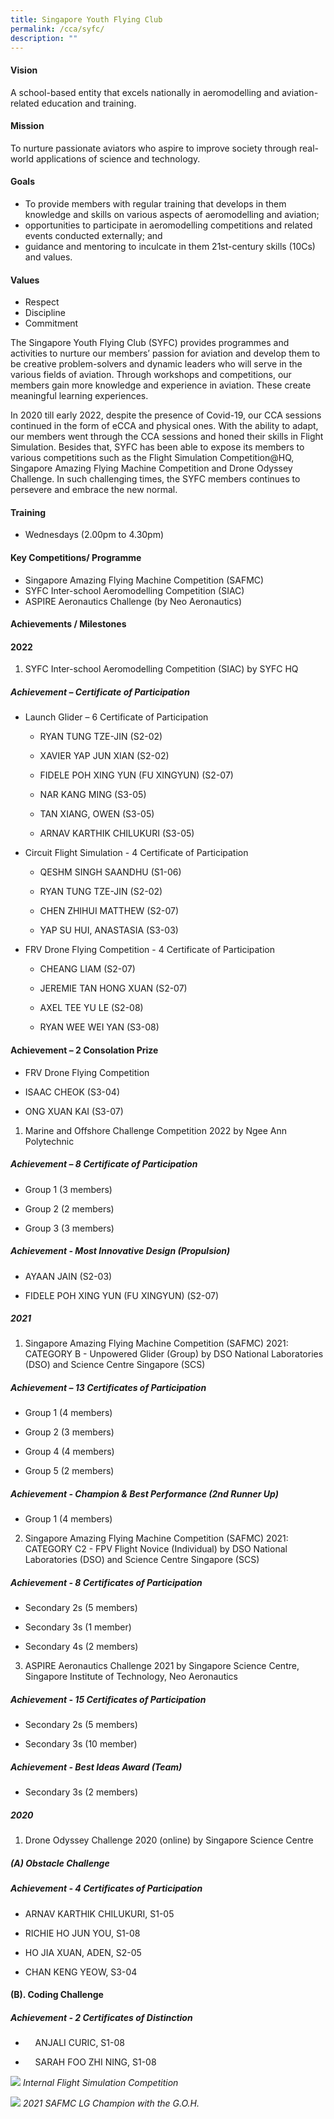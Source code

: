 ```yaml
---
title: Singapore Youth Flying Club
permalink: /cca/syfc/
description: ""
---
```

#### Vision
A school-based entity that excels nationally in aeromodelling and aviation-related education and training.

#### Mission
To nurture passionate aviators who aspire to improve society through real-world applications of science and technology.

#### Goals
*   To provide members with regular training that develops in them knowledge and skills on various aspects of aeromodelling and aviation;
*   opportunities to participate in aeromodelling competitions and related events conducted externally; and
*   guidance and mentoring to inculcate in them 21st-century skills (10Cs) and values.
    
#### Values
*   Respect
*   Discipline
*   Commitment

The Singapore Youth Flying Club (SYFC) provides programmes and activities to nurture our members’ passion for aviation and develop them to be creative problem-solvers and dynamic leaders who will serve in the various fields of aviation. Through workshops and competitions, our members gain more knowledge and experience in aviation. These create meaningful learning experiences.

In 2020 till early 2022, despite the presence of Covid-19, our CCA sessions continued in the form of eCCA and physical ones. With the ability to adapt, our members went through the CCA sessions and honed their skills in Flight Simulation. Besides that, SYFC has been able to expose its members to various competitions such as the Flight Simulation Competition@HQ, Singapore Amazing Flying Machine Competition and Drone Odyssey Challenge. In such challenging times, the SYFC members continues to persevere and embrace the new normal.

#### Training 
*   Wednesdays (2.00pm to 4.30pm)
    
#### Key Competitions/ Programme
*   Singapore Amazing Flying Machine Competition (SAFMC)
*   SYFC Inter-school Aeromodelling Competition (SIAC)
*   ASPIRE Aeronautics Challenge (by Neo Aeronautics)

#### Achievements / Milestones

#### 2022
1.  SYFC Inter-school Aeromodelling Competition (SIAC) by SYFC HQ

##### Achievement – Certificate of Participation
*   Launch Glider – 6 Certificate of Participation
    
     *   RYAN TUNG TZE-JIN (S2-02)
    
     *   XAVIER YAP JUN XIAN (S2-02)
    
     *   FIDELE POH XING YUN (FU XINGYUN) (S2-07)
    
     *   NAR KANG MING (S3-05)
    
     *   TAN XIANG, OWEN (S3-05)
     
     *   ARNAV KARTHIK CHILUKURI (S3-05)
    
   
    
*   Circuit Flight Simulation - 4 Certificate of Participation

     *   QESHM SINGH SAANDHU (S1-06)
    
     *   RYAN TUNG TZE-JIN (S2-02)
    
     *   CHEN ZHIHUI MATTHEW (S2-07)
    
     *   YAP SU HUI, ANASTASIA (S3-03)
    
*   FRV Drone Flying Competition - 4 Certificate of Participation
    
     *   CHEANG LIAM (S2-07)
    
     *   JEREMIE TAN HONG XUAN (S2-07)
    
     *   AXEL TEE YU LE (S2-08)
    
     *   RYAN WEE WEI YAN (S3-08)
    

#### Achievement – 2 Consolation Prize

*   FRV Drone Flying Competition
    
*   ISAAC CHEOK (S3-04)
    
*   ONG XUAN KAI (S3-07)
    
1.  Marine and Offshore Challenge Competition 2022 by Ngee Ann Polytechnic
    
##### Achievement – 8 Certificate of Participation
*   Group 1 (3 members)
    
*   Group 2 (2 members)
    
*   Group 3 (3 members)
    
##### Achievement - Most Innovative Design (Propulsion)
*   AYAAN JAIN (S2-03)
    
*   FIDELE POH XING YUN (FU XINGYUN) (S2-07)
    
##### 2021
1.  Singapore Amazing Flying Machine Competition (SAFMC) 2021:  CATEGORY B - Unpowered Glider (Group) by DSO National Laboratories (DSO) and Science Centre Singapore (SCS)
    
##### Achievement – 13 Certificates of Participation
*   Group 1 (4 members)
    
*   Group 2 (3 members)
    
*   Group 4 (4 members)
    
*   Group 5 (2 members)
    
##### Achievement - Champion & Best Performance (2nd Runner Up)
*   Group 1 (4 members)
    
2.  Singapore Amazing Flying Machine Competition (SAFMC) 2021:  CATEGORY C2 - FPV Flight Novice (Individual) by DSO National Laboratories (DSO) and Science Centre Singapore (SCS)
    
##### Achievement - 8 Certificates of Participation
*   Secondary 2s (5 members)
    
*   Secondary 3s (1 member)
    
*   Secondary 4s (2 members)
    
3.  ASPIRE Aeronautics Challenge 2021 by Singapore Science Centre, Singapore Institute of Technology, Neo Aeronautics
    
##### Achievement - 15 Certificates of Participation
*   Secondary 2s (5 members)
    
*   Secondary 3s (10 member)
    
##### Achievement - Best Ideas Award (Team)
*   Secondary 3s (2 members)
    
##### 2020
1.  Drone Odyssey Challenge 2020 (online) by Singapore Science Centre
    
##### (A)  Obstacle Challenge
##### Achievement - 4 Certificates of Participation
*   ARNAV KARTHIK CHILUKURI, S1-05
    
*   RICHIE HO JUN YOU, S1-08
    
*   HO JIA XUAN, ADEN, S2-05
    
*   CHAN KENG YEOW, S3-04
    

#### (B).  Coding Challenge
##### Achievement - 2 Certificates of Distinction

*       ANJALI CURIC, S1-08
    
*       SARAH FOO ZHI NING, S1-08

![](/images/CCA/syfc%20-%20internal%20fs%20competition.JPG)
*Internal Flight Simulation Competition*

![](/images/CCA/syfc%202021%20safmc%20lg%20champion%20with%20goh.JPG)
*2021 SAFMC LG Champion with the G.O.H.*